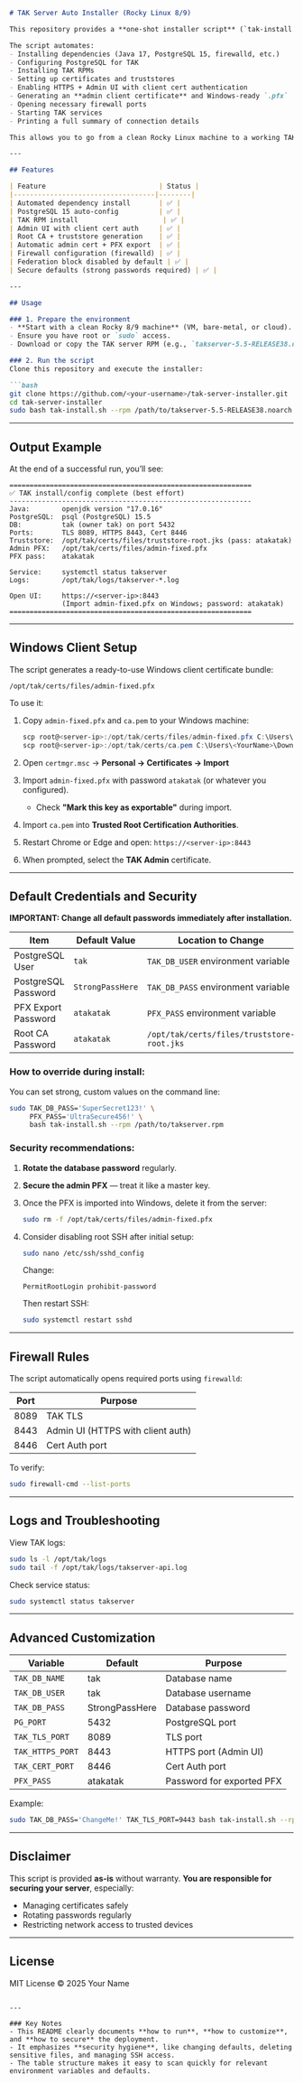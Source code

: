 ````markdown
# TAK Server Auto Installer (Rocky Linux 8/9)

This repository provides a **one-shot installer script** (`tak-install.sh`) to fully set up a TAK (Tactical Assault Kit) server on **Rocky Linux 8/9**.

The script automates:
- Installing dependencies (Java 17, PostgreSQL 15, firewalld, etc.)
- Configuring PostgreSQL for TAK
- Installing TAK RPMs
- Setting up certificates and truststores
- Enabling HTTPS + Admin UI with client cert authentication
- Generating an **admin client certificate** and Windows-ready `.pfx`
- Opening necessary firewall ports
- Starting TAK services
- Printing a full summary of connection details

This allows you to go from a clean Rocky Linux machine to a working TAK server with **one command**.

---

## Features

| Feature                            | Status |
|-----------------------------------|--------|
| Automated dependency install       | ✅ |
| PostgreSQL 15 auto-config          | ✅ |
| TAK RPM install                     | ✅ |
| Admin UI with client cert auth     | ✅ |
| Root CA + truststore generation    | ✅ |
| Automatic admin cert + PFX export  | ✅ |
| Firewall configuration (firewalld) | ✅ |
| Federation block disabled by default | ✅ |
| Secure defaults (strong passwords required) | ✅ |

---

## Usage

### 1. Prepare the environment
- **Start with a clean Rocky 8/9 machine** (VM, bare-metal, or cloud).
- Ensure you have root or `sudo` access.
- Download or copy the TAK server RPM (e.g., `takserver-5.5-RELEASE38.noarch.rpm`) to the server.

### 2. Run the script
Clone this repository and execute the installer:

```bash
git clone https://github.com/<your-username>/tak-server-installer.git
cd tak-server-installer
sudo bash tak-install.sh --rpm /path/to/takserver-5.5-RELEASE38.noarch.rpm
````

---

## Output Example

At the end of a successful run, you’ll see:

```
============================================================
✅ TAK install/config complete (best effort)
------------------------------------------------------------
Java:        openjdk version "17.0.16"
PostgreSQL:  psql (PostgreSQL) 15.5
DB:          tak (owner tak) on port 5432
Ports:       TLS 8089, HTTPS 8443, Cert 8446
Truststore:  /opt/tak/certs/files/truststore-root.jks (pass: atakatak)
Admin PFX:   /opt/tak/certs/files/admin-fixed.pfx
PFX pass:    atakatak

Service:     systemctl status takserver
Logs:        /opt/tak/logs/takserver-*.log

Open UI:     https://<server-ip>:8443
             (Import admin-fixed.pfx on Windows; password: atakatak)
============================================================
```

---

## Windows Client Setup

The script generates a ready-to-use Windows client certificate bundle:

```
/opt/tak/certs/files/admin-fixed.pfx
```

To use it:

1. Copy `admin-fixed.pfx` and `ca.pem` to your Windows machine:

   ```powershell
   scp root@<server-ip>:/opt/tak/certs/files/admin-fixed.pfx C:\Users\<YourName>\Downloads\
   scp root@<server-ip>:/opt/tak/certs/ca.pem C:\Users\<YourName>\Downloads\
   ```
2. Open `certmgr.msc` → **Personal → Certificates → Import**
3. Import `admin-fixed.pfx` with password `atakatak` (or whatever you configured).

   * Check **"Mark this key as exportable"** during import.
4. Import `ca.pem` into **Trusted Root Certification Authorities**.
5. Restart Chrome or Edge and open:
   `https://<server-ip>:8443`
6. When prompted, select the **TAK Admin** certificate.

---

## Default Credentials and Security

**IMPORTANT: Change all default passwords immediately after installation.**

| Item                | Default Value    | Location to Change                         |
| ------------------- | ---------------- | ------------------------------------------ |
| PostgreSQL User     | `tak`            | `TAK_DB_USER` environment variable         |
| PostgreSQL Password | `StrongPassHere` | `TAK_DB_PASS` environment variable         |
| PFX Export Password | `atakatak`       | `PFX_PASS` environment variable            |
| Root CA Password    | `atakatak`       | `/opt/tak/certs/files/truststore-root.jks` |

### How to override during install:

You can set strong, custom values on the command line:

```bash
sudo TAK_DB_PASS='SuperSecret123!' \
     PFX_PASS='UltraSecure456!' \
     bash tak-install.sh --rpm /path/to/takserver.rpm
```

### Security recommendations:

1. **Rotate the database password** regularly.
2. **Secure the admin PFX** — treat it like a master key.
3. Once the PFX is imported into Windows, delete it from the server:

   ```bash
   sudo rm -f /opt/tak/certs/files/admin-fixed.pfx
   ```
4. Consider disabling root SSH after initial setup:

   ```bash
   sudo nano /etc/ssh/sshd_config
   ```

   Change:

   ```
   PermitRootLogin prohibit-password
   ```

   Then restart SSH:

   ```bash
   sudo systemctl restart sshd
   ```

---

## Firewall Rules

The script automatically opens required ports using `firewalld`:

| Port | Purpose                           |
| ---- | --------------------------------- |
| 8089 | TAK TLS                           |
| 8443 | Admin UI (HTTPS with client auth) |
| 8446 | Cert Auth port                    |

To verify:

```bash
sudo firewall-cmd --list-ports
```

---

## Logs and Troubleshooting

View TAK logs:

```bash
sudo ls -l /opt/tak/logs
sudo tail -f /opt/tak/logs/takserver-api.log
```

Check service status:

```bash
sudo systemctl status takserver
```

---

## Advanced Customization

| Variable         | Default        | Purpose                   |
| ---------------- | -------------- | ------------------------- |
| `TAK_DB_NAME`    | tak            | Database name             |
| `TAK_DB_USER`    | tak            | Database username         |
| `TAK_DB_PASS`    | StrongPassHere | Database password         |
| `PG_PORT`        | 5432           | PostgreSQL port           |
| `TAK_TLS_PORT`   | 8089           | TLS port                  |
| `TAK_HTTPS_PORT` | 8443           | HTTPS port (Admin UI)     |
| `TAK_CERT_PORT`  | 8446           | Cert Auth port            |
| `PFX_PASS`       | atakatak       | Password for exported PFX |

Example:

```bash
sudo TAK_DB_PASS='ChangeMe!' TAK_TLS_PORT=9443 bash tak-install.sh --rpm takserver.rpm
```

---

## Disclaimer

This script is provided **as-is** without warranty.
**You are responsible for securing your server**, especially:

* Managing certificates safely
* Rotating passwords regularly
* Restricting network access to trusted devices

---

## License

MIT License © 2025 Your Name

```

---

### Key Notes
- This README clearly documents **how to run**, **how to customize**, and **how to secure** the deployment.
- It emphasizes **security hygiene**, like changing defaults, deleting sensitive files, and managing SSH access.
- The table structure makes it easy to scan quickly for relevant environment variables and defaults.
```
